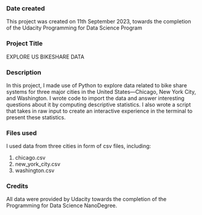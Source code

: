 ### Date created
This project was created on 11th September 2023, towards the completion of the Udacity Programming for Data Science Program

### Project Title
EXPLORE US BIKESHARE DATA

### Description
In this project, I made use of Python to explore data related to bike share systems for three major cities in the United States—Chicago, New York City, and Washington. I wrote code to import the data and answer interesting questions about it by computing descriptive statistics. I also wrote a script that takes in raw input to create an interactive experience in the terminal to present these statistics.

### Files used
I used data from three cities in form of csv files, including:
1. chicago.csv
2. new_york_city.csv
3. washington.csv

### Credits
All data were provided by Udacity towards the completion of the Programming for Data Science NanoDegree.

